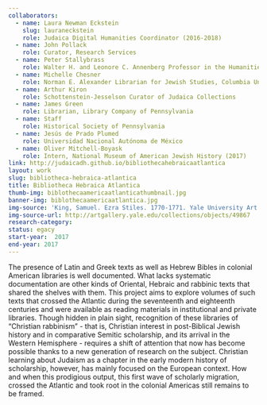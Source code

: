 ```yaml
---
collaborators: 
  - name: Laura Newman Eckstein
    slug: lauraneckstein  
    role: Judaica Digital Humanities Coordinator (2016-2018)
  - name: John Pollack
    role: Curator, Research Services
  - name: Peter Stallybrass
    role: Walter H. and Leonore C. Annenberg Professor in the Humanities and Professor of English
  - name: Michelle Chesner
    role: Norman E. Alexander Librarian for Jewish Studies, Columbia University Libraries
  - name: Arthur Kiron
    role: Schottenstein-Jesselson Curator of Judaica Collections 
  - name: James Green
    role: Librarian, Library Company of Pennsylvania
  - name: Staff
    role: Historical Society of Pennsylvania
  - name: Jesús de Prado Plumed
    role: Universidad Nacional Autónoma de México
  - name: Oliver Mitchell-Boyask
    role: Intern, National Museum of American Jewish History (2017)
link: http://judaicadh.github.io/bibliothecahebraicaatlantica
layout: work
slug: bibliotheca-hebraica-atlantica
title: Bibliotheca Hebraica Atlantica
thumb-img: biblothecaamericaatlanticathumbnail.jpg
banner-img: biblothecaamericaatlantica.jpg
img-source: 'King, Samuel. Ezra Stiles. 1770-1771. Yale University Art Gallery, New Haven, Connecticut. Yale University Art Gallery. Yale University. Web. 13 July 2017.'
img-source-url: http://artgallery.yale.edu/collections/objects/49867
research-category: 
status: egacy
start-year:  2017
end-year: 2017
---
```


The presence of Latin and Greek texts as well as Hebrew Bibles in colonial American libraries is well documented. What lacks systematic documentation are other kinds of Oriental, Hebraic and rabbinic texts that shared the shelves with them. This project aims to explore volumes of such texts that crossed the Atlantic during the seventeenth and eighteenth centuries and were available as reading materials in institutional and private libraries. Though hidden in plain sight, recognition of these libraries of “Christian rabbinism” - that is, Christian interest in post-Biblical Jewish history and in comparative Semitic scholarship, and its arrival in the Western Hemisphere - requires a shift of attention that now has become possible thanks to a new generation of research on the subject. Christian learning about Judaism as a chapter in the early modern history of scholarship, however, has mainly focused on the European context. How and when this prodigious output, this first wave of scholarly migration, crossed the Atlantic and took root in the colonial Americas still remains to be framed.